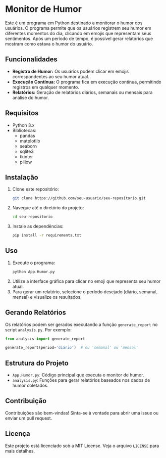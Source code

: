 # Monitor de Humor

Este é um programa em Python destinado a monitorar o humor dos usuários. O programa permite que os usuários registrem seu humor em diferentes momentos do dia, clicando em emojis que representam seus sentimentos. Após um período de tempo, é possível gerar relatórios que mostram como estava o humor do usuário.

## Funcionalidades

- **Registro de Humor:** Os usuários podem clicar em emojis correspondentes ao seu humor atual.
- **Execução Contínua:** O programa fica em execução contínua, permitindo registros em qualquer momento.
- **Relatórios:** Geração de relatórios diários, semanais ou mensais para análise do humor.

## Requisitos

- Python 3.x
- Bibliotecas:
  - pandas
  - matplotlib
  - seaborn
  - sqlite3
  - tkinter
  - pillow

## Instalação

1. Clone este repositório:
   ```bash
   git clone https://github.com/seu-usuario/seu-repositorio.git
   ```
2. Navegue até o diretório do projeto:
   ```bash
   cd seu-repositorio
   ```
3. Instale as dependências:
   ```bash
   pip install -r requirements.txt
   ```

## Uso

1. Execute o programa:
   ```bash
   python App.Humor.py
   ```
2. Utilize a interface gráfica para clicar no emoji que representa seu humor atual.
3. Para gerar um relatório, selecione o período desejado (diário, semanal, mensal) e visualize os resultados.

## Gerando Relatórios

Os relatórios podem ser gerados executando a função `generate_report` no script `analysis.py`. Por exemplo:

```python
from analysis import generate_report

generate_report(period='diário')  # ou 'semanal' ou 'mensal'
```

## Estrutura do Projeto

- `App.Humor.py`: Código principal que executa o monitor de humor.
- `analysis.py`: Funções para gerar relatórios baseados nos dados de humor coletados.

## Contribuição

Contribuições são bem-vindas! Sinta-se à vontade para abrir uma issue ou enviar um pull request.

## Licença

Este projeto está licenciado sob a MIT License. Veja o arquivo `LICENSE` para mais detalhes.
